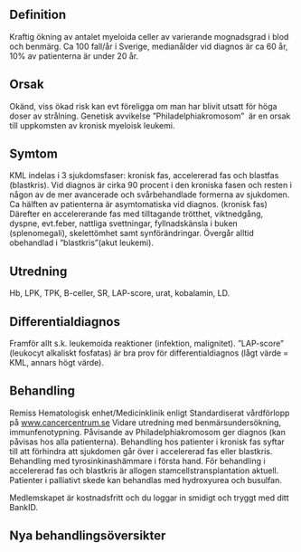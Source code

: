 ## Definition

Kraftig ökning av antalet myeloida celler av varierande mognadsgrad i blod och benmärg. Ca 100 fall/år i Sverige, medianålder vid diagnos är ca 60 år, 10% av patienterna är under 20 år.

## Orsak

Okänd, viss ökad risk kan evt föreligga om man har blivit utsatt för höga doser av strålning. Genetisk avvikelse ”Philadelphiakromosom”  är en orsak till uppkomsten av kronisk myeloisk leukemi.

## Symtom

KML indelas i 3 sjukdomsfaser: kronisk fas, accelererad fas och blastfas (blastkris). Vid diagnos är cirka 90 procent i den kroniska fasen och resten i någon av de mer avancerade och svårbehandlade formerna av sjukdomen.
Ca hälften av patienterna är asymtomatiska vid diagnos. (kronisk fas) Därefter en accelererande fas med tilltagande trötthet, viktnedgång, dyspne, evt.feber, nattliga svettningar, fyllnadskänsla i buken (splenomegali), skelettömhet samt synförändringar.
Övergår alltid obehandlad i ”blastkris”(akut leukemi).

## Utredning

Hb, LPK, TPK, B-celler, SR, LAP-score, urat, kobalamin, LD.

## Differentialdiagnos

Framför allt s.k. leukemoida reaktioner (infektion, malignitet). ”LAP-score” (leukocyt alkaliskt fosfatas) är bra prov för differentialdiagnos (lågt värde = KML, annars högt värde).

## Behandling

Remiss Hematologisk enhet/Medicinklinik enligt Standardiserat vårdförlopp på www.cancercentrum.se
Vidare utredning med benmärsundersökning, immunfenotypning. Påvisande av Philadelphiakromosom ger diagnos (kan påvisas hos alla patienterna).
Behandling hos patienter i kronisk fas syftar till att förhindra att sjukdomen går över i accelererad fas eller blastkris. Behandling med tyrosinkinashämmare i första hand. För behandling i accelererad fas och blastkris är allogen stamcellstransplantation aktuell. Patienter i palliativt skede kan behandlas med hydroxyurea och busulfan.


Medlemskapet är kostnadsfritt och du loggar in smidigt och tryggt med ditt BankID.

## Nya behandlingsöversikter

